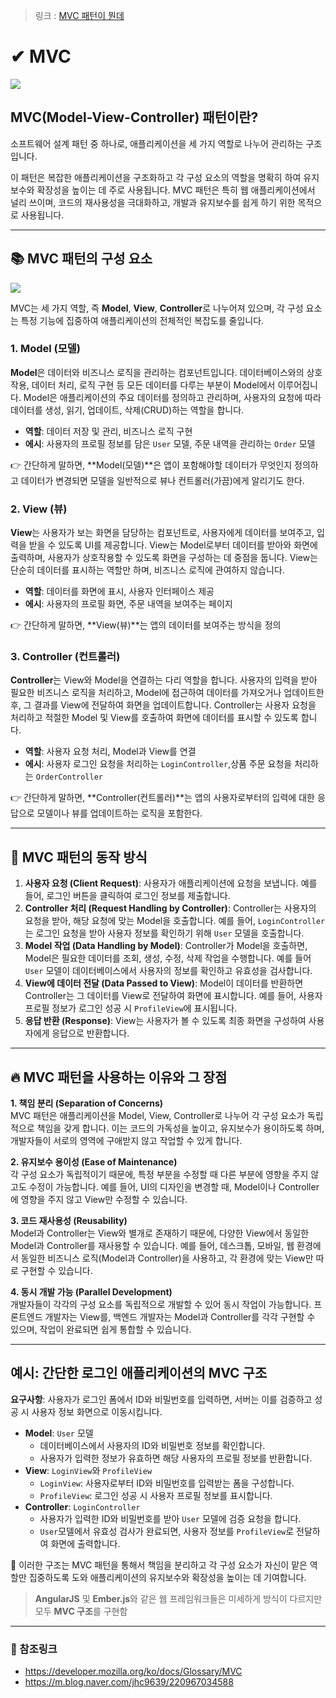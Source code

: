 > 링크 : [MVC 패턴이 뭔데](https://velog.io/@pmj9498/MVC-%ED%8C%A8%ED%84%B4%EC%97%90-%EB%8C%80%ED%95%B4)

# ✔ MVC

![](https://velog.velcdn.com/images/pmj9498/post/5fe7fbe0-7f7e-4f39-bd5f-b921d0e3347d/image.png)

## MVC(Model-View-Controller) 패턴이란?

소프트웨어 설계 패턴 중 하나로, 애플리케이션을 세 가지 역할로 나누어 관리하는 구조입니다.

이 패턴은 복잡한 애플리케이션을 구조화하고 각 구성 요소의 역할을 명확히 하여 유지보수와 확장성을 높이는 데 주로 사용됩니다. MVC 패턴은 특히 웹 애플리케이션에서 널리 쓰이며, 코드의 재사용성을 극대화하고, 개발과 유지보수를 쉽게 하기 위한 목적으로 사용됩니다.

---

## 📚 MVC 패턴의 구성 요소

![](https://velog.velcdn.com/images/pmj9498/post/36b1c4e9-f17b-4260-84b5-0204d299f8f9/image.png)

MVC는 세 가지 역할, 즉 **Model**, **View**, **Controller**로 나누어져 있으며, 각 구성 요소는 특정 기능에 집중하여 애플리케이션의 전체적인 복잡도를 줄입니다.

### 1. Model (모델)

**Model**은 데이터와 비즈니스 로직을 관리하는 컴포넌트입니다. 데이터베이스와의 상호작용, 데이터 처리, 로직 구현 등 모든 데이터를 다루는 부분이 Model에서 이루어집니다. Model은 애플리케이션의 주요 데이터를 정의하고 관리하며, 사용자의 요청에 따라 데이터를 생성, 읽기, 업데이트, 삭제(CRUD)하는 역할을 합니다.

- **역할**: 데이터 저장 및 관리, 비즈니스 로직 구현
- **에시**: 사용자의 프로필 정보를 담은 `User` 모델, 주문 내역을 관리하는 `Order` 모델

👉 간단하게 말하면, **Model(모델)**은 앱이 포함해야할 데이터가 무엇인지 정의하고 데이터가 변경되면 모델을 일반적으로 뷰나 컨트롤러(가끔)에게 알리기도 한다.

### 2. View (뷰)

**View**는 사용자가 보는 화면을 담당하는 컴포넌트로, 사용자에게 데이터를 보여주고, 입력을 받을 수 있도록 UI를 제공합니다. View는 Model로부터 데이터를 받아와 화면에 출력하며, 사용자가 상호작용할 수 있도록 화면을 구성하는 데 중점을 둡니다. View는 단순히 데이터를 표시하는 역할만 하며, 비즈니스 로직에 관여하지 않습니다.

- **역할**: 데이터를 화면에 표시, 사용자 인터페이스 제공
- **에시**: 사용자의 프로필 화면, 주문 내역을 보여주는 페이지

👉 간단하게 말하면, **View(뷰)**는 앱의 데이터를 보여주는 방식을 정의

### 3. Controller (컨트롤러)

**Controller**는 View와 Model을 연결하는 다리 역할을 합니다. 사용자의 입력을 받아 필요한 비즈니스 로직을 처리하고, Model에 접근하여 데이터를 가져오거나 업데이트한 후, 그 결과를 View에 전달하여 화면을 업데이트합니다. Controller는 사용자 요청을 처리하고 적절한 Model 및 View를 호출하여 화면에 데이터를 표시할 수 있도록 합니다.

- **역할**: 사용자 요청 처리, Model과 View를 연결
- **에시**: 사용자 로그인 요청을 처리하는 `LoginController`,상품 주문 요청을 처리하는 `OrderController`

👉 간단하게 말하면, **Controller(컨트롤러)**는 앱의 사용자로부터의 입력에 대한 응답으로 모델이나 뷰를 업데이트하는 로직을 포함한다.

---

## 🚦 MVC 패턴의 동작 방식

1. **사용자 요청 (Client Request)**: 사용자가 애플리케이션에 요청을 보냅니다. 예를 들어, 로그인 버튼을 클릭하여 로그인 정보를 제출합니다.
2. **Controller 처리 (Request Handling by Controller)**: Controller는 사용자의 요청을 받아, 해당 요청에 맞는 Model을 호출합니다. 예를 들어, `LoginController`는 로그인 요청을 받아 사용자 정보를 확인하기 위해 `User` 모델을 호출합니다.
3. **Model 작업 (Data Handling by Model)**: Controller가 Model을 호출하면, Model은 필요한 데이터를 조회, 생성, 수정, 삭제 작업을 수행합니다. 예를 들어 `User` 모델이 데이터베이스에서 사용자의 정보를 확인하고 유효성을 검사합니다.
4. **View에 데이터 전달 (Data Passed to View)**: Model이 데이터를 반환하면 Controller는 그 데이터를 View로 전달하여 화면에 표시합니다. 예를 들어, 사용자 프로필 정보가 로그인 성공 시 `ProfileView`에 표시됩니다.
5. **응답 반환 (Response)**: View는 사용자가 볼 수 있도록 최종 화면을 구성하여 사용자에게 응답으로 반환합니다.

---

## 🔥 MVC 패턴을 사용하는 이유와 그 장점

**1. 책임 분리 (Separation of Concerns)**  
MVC 패턴은 애플리케이션을 Model, View, Controller로 나누어 각 구성 요소가 독립적으로 책임을 갖게 합니다. 이는 코드의 가독성을 높이고, 유지보수가 용이하도록 하며, 개발자들이 서로의 영역에 구애받지 않고 작업할 수 있게 합니다.

**2. 유지보수 용이성 (Ease of Maintenance)**  
각 구성 요소가 독립적이기 때문에, 특정 부분을 수정할 때 다른 부분에 영향을 주지 않고도 수정이 가능합니다. 예를 들어, UI의 디자인을 변경할 때, Model이나 Controller에 영향을 주지 않고 View만 수정할 수 있습니다.

**3. 코드 재사용성 (Reusability)**  
Model과 Controller는 View와 별개로 존재하기 때문에, 다양한 View에서 동일한 Model과 Controller를 재사용할 수 있습니다. 예를 들어, 데스크톱, 모바일, 웹 환경에서 동일한 비즈니스 로직(Model과 Controller)을 사용하고, 각 환경에 맞는 View만 따로 구현할 수 있습니다.

**4. 동시 개발 가능 (Parallel Development)**  
개발자들이 각각의 구성 요소를 독립적으로 개발할 수 있어 동시 작업이 가능합니다. 프론트엔드 개발자는 View를, 백엔드 개발자는 Model과 Controller를 각각 구현할 수 있으며, 작업이 완료되면 쉽게 통합할 수 있습니다.

---

## 예시: 간단한 로그인 애플리케이션의 MVC 구조

**요구사항**: 사용자가 로그인 폼에서 ID와 비밀번호를 입력하면, 서버는 이를 검증하고 성공 시 사용자 정보 화면으로 이동시킵니다.

- **Model**: `User` 모델
  - 데이터베이스에서 사용자의 ID와 비밀번호 정보를 확인합니다.
  - 사용자가 입력한 정보가 유효하면 해당 사용자의 프로필 정보를 반환합니다.
- **View**: `LoginView`와 `ProfileView`
  - `LoginView`: 사용자로부터 ID와 비밀번호를 입력받는 폼을 구성합니다.
  - `ProfileView`: 로그인 성공 시 사용자 프로필 정보를 표시합니다.
- **Controller**: `LoginController`
  - 사용자가 입력한 ID와 비밀번호를 받아 `User` 모델에 검증 요청을 합니다.
  - `User`모델에서 유효성 검사가 완료되면, 사용자 정보를 `ProfileView`로 전달하여 화면에 출력합니다.

🤜 이러한 구조는 MVC 패턴을 통해서 책임을 분리하고 각 구성 요소가 자신이 맡은 역할만 집중하도록 도와 애플리케이션의 유지보수와 확장성을 높이는 데 기여합니다.

> **AngularJS** 및 **Ember.js**와 같은 웹 프레임워크들은 미세하게 방식이 다르지만 모두 **MVC 구조**를 구현함

---

### 📎 참조링크

- https://developer.mozilla.org/ko/docs/Glossary/MVC
- https://m.blog.naver.com/jhc9639/220967034588
